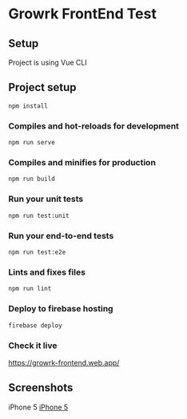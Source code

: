 # Growrk FrontEnd Test

## Setup
Project is using Vue CLI

## Project setup
```
npm install
```

### Compiles and hot-reloads for development
`npm run serve`

### Compiles and minifies for production
`npm run build`

### Run your unit tests
`npm run test:unit`

### Run your end-to-end tests
`npm run test:e2e`

### Lints and fixes files
`npm run lint`

### Deploy to firebase hosting
`firebase deploy`

### Check it live
https://growrk-frontend.web.app/

## Screenshots

iPhone 5
[iPhone 5](https://github.com/loama/growrk-frontend/Screenshots/iPhone-SE.png)
